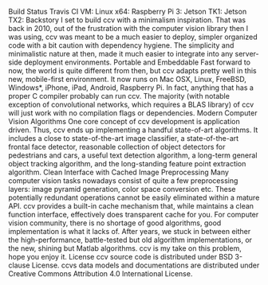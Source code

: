 Build Status Travis CI VM: Linux x64: Raspberry Pi 3: Jetson TK1: Jetson TX2: Backstory I set to build ccv with a minimalism inspiration. That was back in 2010, out of the frustration with the computer vision library then I was using, ccv was meant to be a much easier to deploy, simpler organized code with a bit caution with dependency hygiene. The simplicity and minimalistic nature at then, made it much easier to integrate into any server-side deployment environments. Portable and Embeddable Fast forward to now, the world is quite different from then, but ccv adapts pretty well in this new, mobile-first environment. It now runs on Mac OSX, Linux, FreeBSD, Windows*, iPhone, iPad, Android, Raspberry Pi. In fact, anything that has a proper C compiler probably can run ccv. The majority (with notable exception of convolutional networks, which requires a BLAS library) of ccv will just work with no compilation flags or dependencies. Modern Computer Vision Algorithms One core concept of ccv development is application driven. Thus, ccv ends up implementing a handful state-of-art algorithms. It includes a close to state-of-the-art image classifier, a state-of-the-art frontal face detector, reasonable collection of object detectors for pedestrians and cars, a useful text detection algorithm, a long-term general object tracking algorithm, and the long-standing feature point extraction algorithm. Clean Interface with Cached Image Preprocessing Many computer vision tasks nowadays consist of quite a few preprocessing layers: image pyramid generation, color space conversion etc. These potentially redundant operations cannot be easily eliminated within a mature API. ccv provides a built-in cache mechanism that, while maintains a clean function interface, effectively does transparent cache for you. For computer vision community, there is no shortage of good algorithms, good implementation is what it lacks of. After years, we stuck in between either the high-performance, battle-tested but old algorithm implementations, or the new, shining but Matlab algorithms. ccv is my take on this problem, hope you enjoy it. License ccv source code is distributed under BSD 3-clause License. ccvs data models and documentations are distributed under Creative Commons Attribution 4.0 International License.